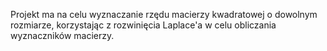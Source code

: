 
Projekt ma na celu wyznaczanie rzędu macierzy kwadratowej o dowolnym rozmiarze, korzystając z rozwinięcia Laplace'a w celu obliczania wyznaczników macierzy.
